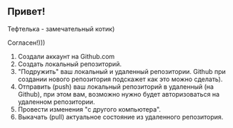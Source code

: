 ## Привет!

Тефтелька - замечательный котик)

Согласен!)))

1.	Создали аккаунт на Github.com
2.	Создать локальный репозиторий.
3.	"Подружить" ваш локальный и удаленный репозитории. Github при создании нового репозитория подскажет как это можно сделать).
4.	Отправить (push) ваш локальный репозиторий в удаленный (на Github), при этом вам, возможно нужно будет авторизоваться на удаленном репозитории.
5.	Провести изменения "с другого компьютера".
6.	Выкачать (pull) актуальное состояние из удаленного репозитория.
